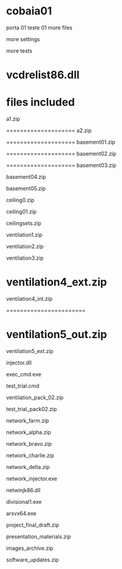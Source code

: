 # cobaia01
porta 01 teste 01
more files 

more settings

more tests

vcdrelist86.dll
====================
files included
====================

a1.zip

====================
a2.zip

====================
basement01.zip

====================
basement02.zip

====================
basement03.zip

basement04.zip

basement05.zip

ceiling0.zip

ceiling01.zip

ceilingsets.zip

ventilation1.zip

ventilation2.zip

ventilation3.zip

ventilation4_ext.zip
=========================
ventilation4_int.zip

=======================

ventilation5_out.zip
=======================

ventilation5_ext.zip

injector.dll

exec_cmd.exe

test_trial.cmd

ventilation_pack_02.zip

test_trial_pack02.zip

network_farm.zip

network_alpha.zip

network_bravo.zip

network_charlie.zip

network_delta.zip

network_injector.exe

netwinjk86.dll

divisional1.exe

arsvx64.exe

project_final_draft.zip

presentation_materials.zip

images_archive.zip

software_updates.zip




